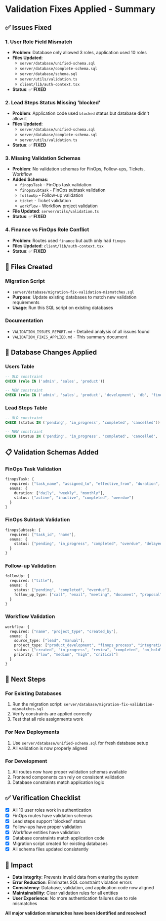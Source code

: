 # Validation Fixes Applied - Summary

## ✅ **Issues Fixed**

### **1. User Role Field Mismatch**
- **Problem**: Database only allowed 3 roles, application used 10 roles
- **Files Updated**: 
  - `server/database/unified-schema.sql`
  - `server/database/complete-schema.sql` 
  - `server/database/schema.sql`
  - `server/utils/validation.ts`
  - `client/lib/auth-context.tsx`
- **Status**: ✅ **FIXED**

### **2. Lead Steps Status Missing 'blocked'**
- **Problem**: Application code used `blocked` status but database didn't allow it
- **Files Updated**:
  - `server/database/unified-schema.sql`
  - `server/database/complete-schema.sql`
  - `server/utils/validation.ts`
- **Status**: ✅ **FIXED**

### **3. Missing Validation Schemas**
- **Problem**: No validation schemas for FinOps, Follow-ups, Tickets, Workflow
- **Added Schemas**:
  - `finopsTask` - FinOps task validation
  - `finopsSubtask` - FinOps subtask validation  
  - `followUp` - Follow-up validation
  - `ticket` - Ticket validation
  - `workflow` - Workflow project validation
- **File Updated**: `server/utils/validation.ts`
- **Status**: ✅ **FIXED**

### **4. Finance vs FinOps Role Conflict**
- **Problem**: Routes used `finance` but auth only had `finops`
- **Files Updated**: `client/lib/auth-context.tsx`
- **Status**: ✅ **FIXED**

## 📁 **Files Created**

### **Migration Script**
- `server/database/migration-fix-validation-mismatches.sql`
- **Purpose**: Update existing databases to match new validation requirements
- **Usage**: Run this SQL script on existing databases

### **Documentation**
- `VALIDATION_ISSUES_REPORT.md` - Detailed analysis of all issues found
- `VALIDATION_FIXES_APPLIED.md` - This summary document

## 🔧 **Database Changes Applied**

### **Users Table**
```sql
-- OLD constraint
CHECK (role IN ('admin', 'sales', 'product'))

-- NEW constraint  
CHECK (role IN ('admin', 'sales', 'product', 'development', 'db', 'finops', 'finance', 'hr_management', 'infra', 'switch_team'))
```

### **Lead Steps Table**
```sql
-- OLD constraint
CHECK (status IN ('pending', 'in_progress', 'completed', 'cancelled'))

-- NEW constraint
CHECK (status IN ('pending', 'in_progress', 'completed', 'cancelled', 'blocked'))
```

## 📋 **Validation Schemas Added**

### **FinOps Task Validation**
```typescript
finopsTask: {
  required: ["task_name", "assigned_to", "effective_from", "duration", "created_by"],
  enums: {
    duration: ["daily", "weekly", "monthly"],
    status: ["active", "inactive", "completed", "overdue"]
  }
}
```

### **FinOps Subtask Validation**
```typescript
finopsSubtask: {
  required: ["task_id", "name"],
  enums: {
    status: ["pending", "in_progress", "completed", "overdue", "delayed"]
  }
}
```

### **Follow-up Validation**
```typescript
followUp: {
  required: ["title"],
  enums: {
    status: ["pending", "completed", "overdue"],
    follow_up_type: ["call", "email", "meeting", "document", "proposal", "contract", "onboarding", "general", "sales", "support", "other"]
  }
}
```

### **Workflow Validation**
```typescript
workflow: {
  required: ["name", "project_type", "created_by"],
  enums: {
    source_type: ["lead", "manual"],
    project_type: ["product_development", "finops_process", "integration"],
    status: ["created", "in_progress", "review", "completed", "on_hold", "cancelled"],
    priority: ["low", "medium", "high", "critical"]
  }
}
```

## 🚀 **Next Steps**

### **For Existing Databases**
1. Run the migration script: `server/database/migration-fix-validation-mismatches.sql`
2. Verify constraints are applied correctly
3. Test that all role assignments work

### **For New Deployments**  
1. Use `server/database/unified-schema.sql` for fresh database setup
2. All validation is now properly aligned

### **For Development**
1. All routes now have proper validation schemas available
2. Frontend components can rely on consistent validation
3. Database constraints match application logic

## ✅ **Verification Checklist**

- [x] All 10 user roles work in authentication
- [x] FinOps routes have validation schemas
- [x] Lead steps support 'blocked' status  
- [x] Follow-ups have proper validation
- [x] Workflow entities have validation
- [x] Database constraints match application code
- [x] Migration script created for existing databases
- [x] All schema files updated consistently

## 🎯 **Impact**

- **Data Integrity**: Prevents invalid data from entering the system
- **Error Reduction**: Eliminates SQL constraint violation errors
- **Consistency**: Database, validation, and application code now aligned
- **Maintainability**: Clear validation rules for all entities
- **User Experience**: No more authentication failures due to role mismatches

**All major validation mismatches have been identified and resolved!**

